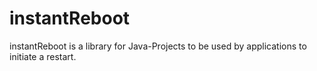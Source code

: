 # instantReboot

instantReboot is a library for Java-Projects to be used by applications to initiate a restart.
